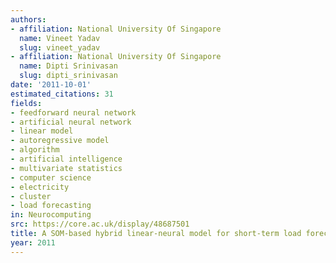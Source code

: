 ```yaml
---
authors:
- affiliation: National University Of Singapore
  name: Vineet Yadav
  slug: vineet_yadav
- affiliation: National University Of Singapore
  name: Dipti Srinivasan
  slug: dipti_srinivasan
date: '2011-10-01'
estimated_citations: 31
fields:
- feedforward neural network
- artificial neural network
- linear model
- autoregressive model
- algorithm
- artificial intelligence
- multivariate statistics
- computer science
- electricity
- cluster
- load forecasting
in: Neurocomputing
src: https://core.ac.uk/display/48687501
title: A SOM-based hybrid linear-neural model for short-term load forecasting
year: 2011
---
```

